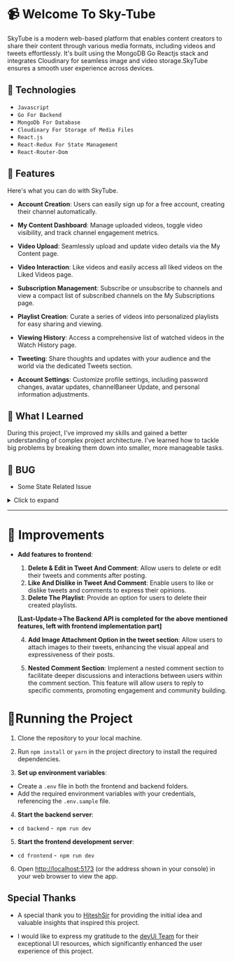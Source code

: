 # 📹 Welcome To Sky-Tube

SkyTube is a modern web-based platform that enables content creators to share their content through various media formats, including videos and tweets effortlessly. It's built using the MongoDB Go Reactjs stack and integrates Cloudinary for seamless image and video storage.SkyTube ensures a smooth user experience across devices.

## 🧊 Technologies

- `Javascript`
- `Go For Backend`
- `MongoDb For Database`
- `Cloudinary For Storage of Media Files`
- `React.js`
- `React-Redux For State Management`
- `React-Router-Dom`

## 🚀 Features

Here's what you can do with SkyTube.

- **Account Creation**: Users can easily sign up for a free account, creating their channel automatically.

- **My Content Dashboard**: Manage uploaded videos, toggle video visibility, and track channel engagement metrics.

- **Video Upload**: Seamlessly upload and update video details via the My Content page.

- **Video Interaction**: Like videos and easily access all liked videos on the Liked Videos page.

- **Subscription Management**: Subscribe or unsubscribe to channels and view a compact list of subscribed channels on the My Subscriptions page.

- **Playlist Creation**: Curate a series of videos into personalized playlists for easy sharing and viewing.

- **Viewing History**: Access a comprehensive list of watched videos in the Watch History page.

- **Tweeting**: Share thoughts and updates with your audience and the world via the dedicated Tweets section.

- **Account Settings**: Customize profile settings, including password changes, avatar updates, channelBaneer Update, and personal information adjustments.

## 📝 What I Learned

During this project, I've improved my skills and gained a better understanding of complex project architecture. I've learned how to tackle big problems by breaking them down into smaller, more manageable tasks.

## 🐞 BUG

- Some State Related Issue

<details>
<summary>Click to expand</summary>

#### Description

After posting a tweet or comment, the data fetched from the backend is not displaying correctly due to state management issues:

- Comments are displaying "NAN" instead of the expected data, despite receiving valid data from the backend.
- Tweets fail to update the associated image in the UI, even though the Redux state is updated correctly. However, upon reloading the page, the data appears as expected.

#### Steps to Reproduce

1. Log in to the SkyTube platform.
2. Navigate to the tweet or comment section.
3. Post a new tweet or comment.
4. Observe the displayed data for the posted tweet or comment.

#### Expected Behavior

After posting a tweet or comment, the displayed data should accurately reflect the content posted, including any associated images, without requiring a page reload.

#### Actual Behavior

- Comments display "NAN" instead of the expected data, indicating a state management issue.
- Tweets fail to update the associated image in the UI, suggesting a disconnect between the Redux state and the UI rendering. However, the data appears correctly after reloading the page.

#### Additional Information

- This issue was observed on both desktop and mobile devices.
- No error messages are displayed to indicate the problem.
- Redux DevTools show that the state is updated correctly after posting a tweet or comment.

</details>

---

# 🚧 Improvements

- **Add features to frontend**:

  1. **Delete & Edit in Tweet And Comment**: Allow users to delete or edit their tweets and comments after posting.
  2. **Like And Dislike in Tweet And Comment**: Enable users to like or dislike tweets and comments to express their opinions.
  3. **Delete The Playlist**: Provide an option for users to delete their created playlists.

  **[Last-Update->The Backend API is completed for the above mentioned features, left with frontend implementation part]**

  4. **Add Image Attachment Option in the tweet section**: Allow users to attach images to their tweets, enhancing the visual appeal and expressiveness of their posts.

  5. **Nested Comment Section**: Implement a nested comment section to facilitate deeper discussions and interactions between users within the comment section. This feature will allow users to reply to specific comments, promoting engagement and community building.

# 🏃Running the Project

1. Clone the repository to your local machine.

2. Run `npm install` or `yarn` in the project directory to install the required dependencies.

3. **Set up environment variables**:

- Create a `.env` file in both the frontend and backend folders.
- Add the required environment variables with your credentials, referencing the `.env.sample` file.

4. **Start the backend server**:

- `cd backend` -` npm run dev`

5. **Start the frontend development server**:

- `cd frontend` -` npm run dev`

6. Open [http://localhost:5173](http://localhost:5173) (or the address shown in your console) in your web browser to view the app.

## Special Thanks

- A special thank you to [HiteshSir](https://www.youtube.com/@@HiteshChoudharydotcom) for providing the initial idea and valuable insights that inspired this project.

- I would like to express my gratitude to the [devUi Team](https://www.devui.io/) for their exceptional UI resources, which significantly enhanced the user experience of this project.
